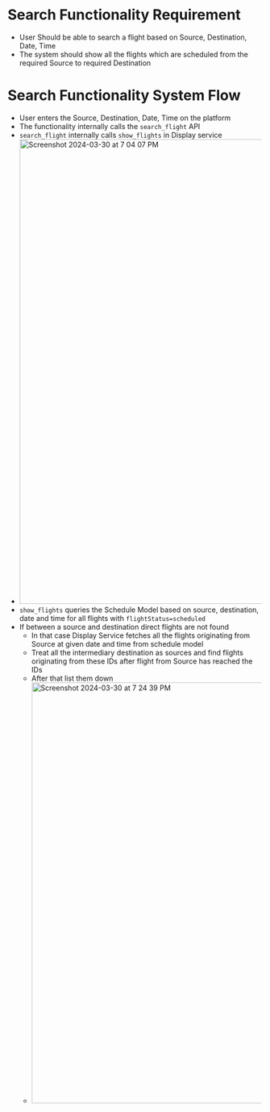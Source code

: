 # Search Functionality Requirement
- User Should be able to search a flight based on Source, Destination, Date, Time
- The system should show all the flights which are scheduled from the required Source to required Destination


# Search Functionality System Flow
- User enters the Source, Destination, Date, Time on the platform
- The functionality internally calls the `search_flight` API
- `search_flight` internally calls `show_flights` in Display service
- <img width="922" alt="Screenshot 2024-03-30 at 7 04 07 PM" src="https://github.com/saurabhMayank/FlightReservation/assets/82028762/5bce7488-e20e-4502-bf4a-456482d8a353">
- `show_flights` queries the Schedule Model based on source, destination, date and time for all flights with `flightStatus=scheduled`
- If between a source and destination direct flights are not found
  - In that case Display Service fetches all the flights originating from Source at given date and time from schedule model
  - Treat all the intermediary destination as sources and find flights originating from these IDs after flight from Source has reached the IDs
  - After that list them down
  - <img width="835" alt="Screenshot 2024-03-30 at 7 24 39 PM" src="https://github.com/saurabhMayank/FlightReservation/assets/82028762/e1e62095-570a-409a-b100-b8eb77a49cef">


